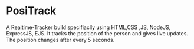 # PosiTrack
A Realtime-Tracker build specifiaclly using HTML,CSS ,JS, NodeJS, ExpressJS, EJS. It tracks the position of the person and gives live updates. The position changes after every 5 seconds.
